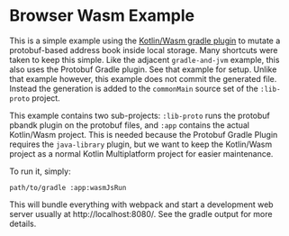 # Browser Wasm Example

This is a simple example using the [Kotlin/Wasm gradle plugin](https://kotlinlang.org/docs/wasm-get-started.html) to mutate
a protobuf-based address book inside local storage. Many shortcuts were taken to keep this simple. Like the adjacent
`gradle-and-jvm` example, this also uses the Protobuf Gradle plugin. See that example for setup. Unlike that example
however, this example does not commit the generated file. Instead the generation is added to the `commonMain` source
set of the `:lib-proto` project.

This example contains two sub-projects: `:lib-proto` runs the protobuf pbandk plugin on the protobuf files, and `:app`
contains the actual Kotlin/Wasm project. This is needed because the Protobuf Gradle Plugin requires the `java-library`
plugin, but we want to keep the Kotlin/Wasm project as a normal Kotlin Multiplatform project for easier maintenance.

To run it, simply:

    path/to/gradle :app:wasmJsRun

This will bundle everything with webpack and start a development web server usually at http://localhost:8080/. See
the gradle output for more details.
